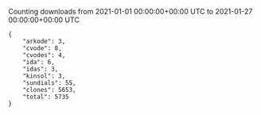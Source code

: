 
Counting downloads from 2021-01-01 00:00:00+00:00 UTC to 2021-01-27 00:00:00+00:00 UTC

```
{
    "arkode": 3,
    "cvode": 8,
    "cvodes": 4,
    "ida": 6,
    "idas": 3,
    "kinsol": 3,
    "sundials": 55,
    "clones": 5653,
    "total": 5735
}
```
